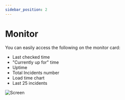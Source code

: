 ```yaml
---
sidebar_position: 2
---
```


# Monitor

You can easily access the following on the monitor card:

- Last checked time
- "Currently up for" time
- Uptime
- Total Incidents number
- Load time chart
- Last 25 incidents

![Screen](/img/monitors-monitor.png)
